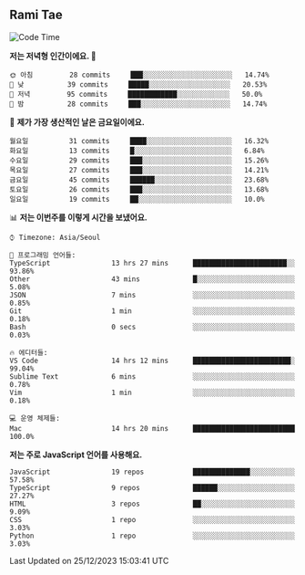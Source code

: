 ## Rami Tae

<!--START_SECTION:waka-->
![Code Time](http://img.shields.io/badge/Code%20Time-1%2C326%20hrs%2035%20mins-blue)

**저는 저녁형 인간이에요. 🦉** 

```text
🌞 아침         28 commits     ███░░░░░░░░░░░░░░░░░░░░░░   14.74% 
🌆 낮　         39 commits     █████░░░░░░░░░░░░░░░░░░░░   20.53% 
🌃 저녁         95 commits     ████████████░░░░░░░░░░░░░   50.0% 
🌙 밤　         28 commits     ███░░░░░░░░░░░░░░░░░░░░░░   14.74%

```
📅 **제가 가장 생산적인 날은 금요일이에요.** 

```text
월요일          31 commits     ████░░░░░░░░░░░░░░░░░░░░░   16.32% 
화요일          13 commits     █░░░░░░░░░░░░░░░░░░░░░░░░   6.84% 
수요일          29 commits     ███░░░░░░░░░░░░░░░░░░░░░░   15.26% 
목요일          27 commits     ███░░░░░░░░░░░░░░░░░░░░░░   14.21% 
금요일          45 commits     ██████░░░░░░░░░░░░░░░░░░░   23.68% 
토요일          26 commits     ███░░░░░░░░░░░░░░░░░░░░░░   13.68% 
일요일          19 commits     ██░░░░░░░░░░░░░░░░░░░░░░░   10.0%

```


📊 **저는 이번주를 이렇게 시간을 보냈어요.** 

```text
⌚︎ Timezone: Asia/Seoul

💬 프로그래밍 언어들: 
TypeScript               13 hrs 27 mins      ███████████████████████░░   93.86% 
Other                    43 mins             █░░░░░░░░░░░░░░░░░░░░░░░░   5.08% 
JSON                     7 mins              ░░░░░░░░░░░░░░░░░░░░░░░░░   0.85% 
Git                      1 min               ░░░░░░░░░░░░░░░░░░░░░░░░░   0.18% 
Bash                     0 secs              ░░░░░░░░░░░░░░░░░░░░░░░░░   0.03%

🔥 에디터들: 
VS Code                  14 hrs 12 mins      ████████████████████████░   99.04% 
Sublime Text             6 mins              ░░░░░░░░░░░░░░░░░░░░░░░░░   0.78% 
Vim                      1 min               ░░░░░░░░░░░░░░░░░░░░░░░░░   0.18%

💻 운영 체제들: 
Mac                      14 hrs 20 mins      █████████████████████████   100.0%

```

**저는 주로 JavaScript 언어를 사용해요.** 

```text
JavaScript               19 repos            ██████████████░░░░░░░░░░░   57.58% 
TypeScript               9 repos             ██████░░░░░░░░░░░░░░░░░░░   27.27% 
HTML                     3 repos             ██░░░░░░░░░░░░░░░░░░░░░░░   9.09% 
CSS                      1 repo              ░░░░░░░░░░░░░░░░░░░░░░░░░   3.03% 
Python                   1 repo              ░░░░░░░░░░░░░░░░░░░░░░░░░   3.03%

```



 Last Updated on 25/12/2023 15:03:41 UTC
<!--END_SECTION:waka-->
